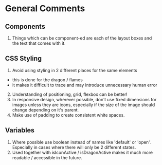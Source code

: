 # General Comments
## Components
1. Things which can be component-ed are each of the layout boxes and the text that comes with it.

## CSS Styling
1. Avoid using styling in 2 different places for the same elements
  - this is done for the dragon / flames
  - it makes it difficult to trace and may introduce unnecessary human error
2. Understanding of positioning, grid, flexbox can be better!
3. In responsive design, wherever possible, don't use fixed dimensions for images unless they are icons, especially if the size of the image should change depending on it's parent.
4. Make use of padding to create consistent white spaces.

## Variables
1. Where possible use boolean instead of names like 'default' or 'open'. Especially in cases where there will only be 2 different states.
2. Used together with isIconActive / isDragonActive makes it much more readable / accessible in the future.